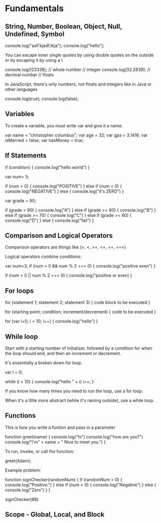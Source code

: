 # Fundamentals #

## String, Number, Boolean, Object, Null, Undefined, Symbol ##

console.log("asll'kjadf;lkja");
console.log("hello");

You can escape inner single quotes by using double quotes on the outside or by escaping it by using a \

console.log(123338); // whole number // integer
console.log(32.2839); // decimal number // floats

In JavaScript, there's only numbers, not floats and integers like in Java or other languages

console.log(true);
console.log(false);

## Variables ##

To create a variable, you must write var and give it a name.

var name = "christopher columbus";
var age = 32;
var gpa = 3.1416;
var isMarried = false;
var hasMoney = true;

## If Statements ##

if (condition) {
  console.log("hello world")
}

var num= 5;

if (num > 0) {
  console.log("POSITIVE")
} else if (num < 0) {
  console.log("NEGATIVE")
} else {
  console.log("it's ZERO")
}

var grade = 90;

if (grade > 90) {
  console.log("A")
} else if (grade >= 80) {
  console.log("B")
} else if (grade >= 70) {
  console.log("C")
} else if (grade >= 60) {
  console.log("D")
} else {
  console.log("fail")
}

## Comparison and Logical Operators ##
Comparison operators are things like (>, <, >=, <=, ==, ===)

Logical operators combine conditions:

var num=3;
if (num > 0 && num % 2 === 0) {
  console.log("positive even")
}

if (num > 0 || num % 2 === 0) {
  console.log("positive or even)
}


## For loops ##
for (statement 1; statement 2; statement 3) {
  code block to be executed
}

for (starting point; condition; increment/decrement) {
  code to be executed
}

for (var i=0; i < 10; i++) {
  console.log("hello")
}


## While loop ##
Start with a starting number of initializer, followed by a condition for when the loop should end, and then an increment or decrement.

It's essentially a broken down for loop.

var i = 0;

while (i < 10) {
  console.log("hello " + i)
  i++;
}

If you know how many times you need to run the loop, use a for loop.

When it's a little more abstract (while it's raining outside), use a while loop.

## Functions ##
This is how you write a funtion and pass in a parameter

function greet(name) {
  console.log("hi")
  console.log("how are you?")
  console.log("I'm" + name + " Nice to meet you.")
}

To run, invoke, or call the function:

greet(Adam);

Example problem:

function signChecker(randomNum) {
  if (randomNum > 0) {
    console.log("Positive.")
  } else if (num < 0) {
    console.log("Negative")
  } else {
    console.log("Zero")
  }
}

signChecker(88)

## Scope - Global, Local, and Block ##

